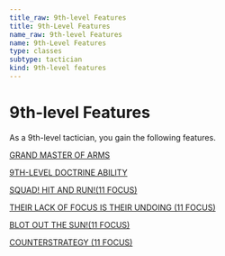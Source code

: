 ```yaml
---
title_raw: 9th-level Features
title: 9th-Level Features
name_raw: 9th-level Features
name: 9th-Level Features
type: classes
subtype: tactician
kind: 9th-level features
---
```


# 9th-level Features

As a 9th-level tactician, you gain the following features.

[GRAND MASTER OF ARMS](./Grand%20Master%20Of%20Arms.md)

[9TH-LEVEL DOCTRINE ABILITY](./9th-Level%20Doctrine%20Ability/9th-Level%20Doctrine%20Ability.md)

[SQUAD! HIT AND RUN!(11 FOCUS)](<./Squad%20Hit%20And%20RUN(11%20FOCUS).md>)

[THEIR LACK OF FOCUS IS THEIR UNDOING (11 FOCUS)](./Their%20Lack%20Of%20Focus%20Is%20Their%20Undoing/Their%20Lack%20Of%20Focus%20Is%20Their%20Undoing.md)

[BLOT OUT THE SUN!(11 FOCUS)](<./Blot%20Out%20The%20SUN(11%20FOCUS).md>)

[COUNTERSTRATEGY (11 FOCUS)](./Counterstrategy/Counterstrategy.md)
